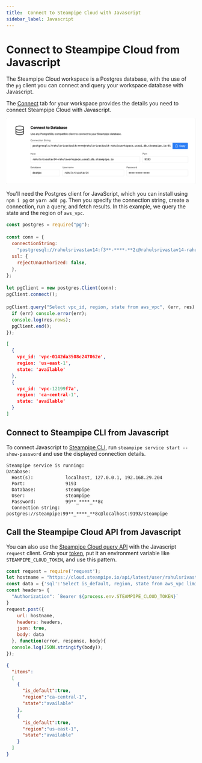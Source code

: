 ```yaml
---
title:  Connect to Steampipe Cloud with Javascript
sidebar_label: Javascript
---
```

# Connect to Steampipe Cloud from Javascript

The Steampipe Cloud workspace is a Postgres database, with the use of the `pg` client you can connect and query your workspace database with Javascript.

The [Connect](/docs/cloud/integrations/overview) tab for your workspace provides the details you need to connect Steampipe Cloud with Javascript.

<div style={{"marginTop":"1em", "marginBottom":"1em", "width":"90%"}}>
<img src="/images/docs/cloud/steampipe-cloud-connect-details.jpg" />
</div>

You'll need the Postgres client for JavaScript, which you can install using `npm i pg` or `yarn add pg`.
Then you specify the connection string, create a connection, run a query, and fetch results. In this example, we query the state and the region of `aws_vpc`.

```javascript
const postgres = require("pg");

const conn = {
  connectionString:
    "postgresql://rahulsrivastav14:f3**-****-**2c@rahulsrivastav14-rahulsworkspace.usea1.db.steampipe.io:9193/dea4px",
  ssl: {
    rejectUnauthorized: false,
  },
};

let pgClient = new postgres.Client(conn);
pgClient.connect();

pgClient.query("Select vpc_id, region, state from aws_vpc", (err, res) => {
  if (err) console.error(err);
  console.log(res.rows);
  pgClient.end();
});

```

```json
[
  {
    vpc_id: 'vpc-0142da3508c247062e',
    region: 'us-east-1',
    state: 'available'
  },
  {
    vpc_id: 'vpc-12199f7a',
    region: 'ca-central-1',
    state: 'available'
  }
]
```

## Connect to Steampipe CLI from Javascript

To connect Javascript to [Steampipe CLI](https://steampipe.io/downloads), run `steampipe service start --show-password` and use the displayed connection details.

```
Steampipe service is running:
Database:
  Host(s):            localhost, 127.0.0.1, 192.168.29.204
  Port:               9193
  Database:           steampipe
  User:               steampipe
  Password:           99**_****_**8c
  Connection string:  postgres://steampipe:99**_****_**8c@localhost:9193/steampipe
```

## Call the Steampipe Cloud API from Javascript

You can also use the [Steampipe Cloud query API](https://steampipe.io/docs/cloud/develop/query-api) with the Javascript `request` client. Grab your [token](https://steampipe.io/docs/cloud/profile#api-tokens), put it an environment variable like `STEAMPIPE_CLOUD_TOKEN`, and use this pattern.

```javascript
const request = require('request');
let hostname = "https://cloud.steampipe.io/api/latest/user/rahulsrivastav14/workspace/rahulsworkspace/query";
const data = {'sql':'Select is_default, region, state from aws_vpc limit 2'}
const headers= {
  "Authorization": `Bearer ${process.env.STEAMPIPE_CLOUD_TOKEN}`
}
request.post({
    url: hostname,
    headers: headers,
    json: true,
    body: data
  }, function(error, response, body){
  console.log(JSON.stringify(body));
});
```

```json
{
  "items":
  [
    {
      "is_default":true,
      "region":"ca-central-1",
      "state":"available"
    },
    {
      "is_default":true,
      "region":"us-east-1",
      "state":"available"
    }
  ]
}
```
